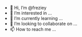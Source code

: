 - 👋 Hi, I’m @freziey
- 👀 I’m interested in ...
- 🌱 I’m currently learning ...
- 💞️ I’m looking to collaborate on ...
- 📫 How to reach me ...

<!---
freziey/freziey is a ✨ special ✨ repository because its `README.md` (this file) appears on your GitHub profile.
You can click the Preview link to take a look at your changes.
--->
